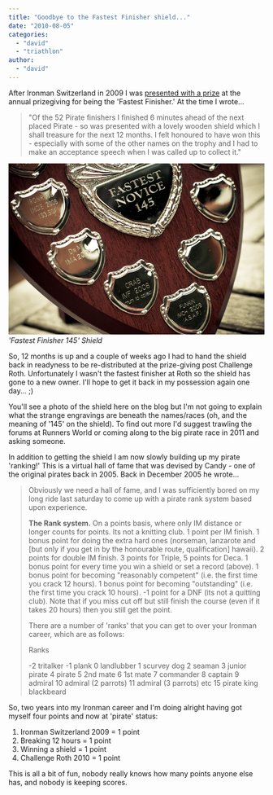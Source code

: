 ```yaml
---
title: "Goodbye to the Fastest Finisher shield..."
date: "2010-08-05"
categories: 
  - "david"
  - "triathlon"
author: 
  - "david"
---
```


After Ironman Switzerland in 2009 I was [presented with a prize](/2009/08/ironman-switzerland-the-day-after/) at the annual prizegiving for being the 'Fastest Finisher.' At the time I wrote...

> "Of the 52 Pirate finishers I finished 6 minutes ahead of the next placed Pirate - so was presented with a lovely wooden shield which I shall treasure for the next 12 months. I felt honoured to have won this - especially with some of the other names on the trophy and I had to make an acceptance speech when I was called up to collect it."

!['Fastest Finisher 145' Shield](/images/2010/20100713-IMG_9235.jpg)
*'Fastest Finisher 145' Shield*

So, 12 months is up and a couple of weeks ago I had to hand the shield back in readyness to be re-distributed at the prize-giving post Challenge Roth. Unfortunately I wasn't the fastest finisher at Roth so the shield has gone to a new owner. I'll hope to get it back in my possession again one day... ;)

You'll see a photo of the shield here on the blog but I'm not going to explain what the strange engravings are beneath the names/races (oh, and the meaning of '145' on the shield). To find out more I'd suggest trawling the forums at Runners World or coming along to the big pirate race in 2011 and asking someone.

In addition to getting the shield I am now slowly building up my pirate 'ranking!' This is a virtual hall of fame that was devised by Candy - one of the original pirates back in 2005. Back in December 2005 he wrote...

> Obviously we need a hall of fame, and I was sufficiently bored on my long ride last saturday to come up with a pirate rank system based upon experience.
> 
> **The Rank system.** On a points basis, where only IM distance or longer counts for points. Its not a knitting club. 1 point per IM finish. 1 bonus point for doing the extra hard ones (norseman, lanzarote and \[but only if you get in by the honourable route, qualification\] hawaii). 2 points for double IM finish. 3 points for Triple, 5 points for Deca. 1 bonus point for every time you win a shield or set a record (above). 1 bonus point for becoming "reasonably competent" (i.e. the first time you crack 12 hours). 1 bonus point for becoming "outstanding" (i.e. the first time you crack 10 hours). -1 point for a DNF (its not a quitting club). Note that if you miss cut off but still finish the course (even if it takes 20 hours) then you still get the point.
> 
> There are a number of 'ranks' that you can get to over your Ironman career, which are as follows:
> 
> Ranks
> 
> \-2 tritalker -1 plank 0 landlubber 1 scurvey dog 2 seaman 3 junior pirate 4 pirate 5 2nd mate 6 1st mate 7 commander 8 captain 9 admiral 10 admiral (2 parrots) 11 admiral (3 parrots) etc 15 pirate king blackbeard

So, two years into my Ironman career and I'm doing alright having got myself four points and now at 'pirate' status:

1. Ironman Switzerland 2009 = 1 point
2. Breaking 12 hours = 1 point
3. Winning a shield = 1 point
4. Challenge Roth 2010 = 1 point

This is all a bit of fun, nobody really knows how many points anyone else has, and nobody is keeping scores.

